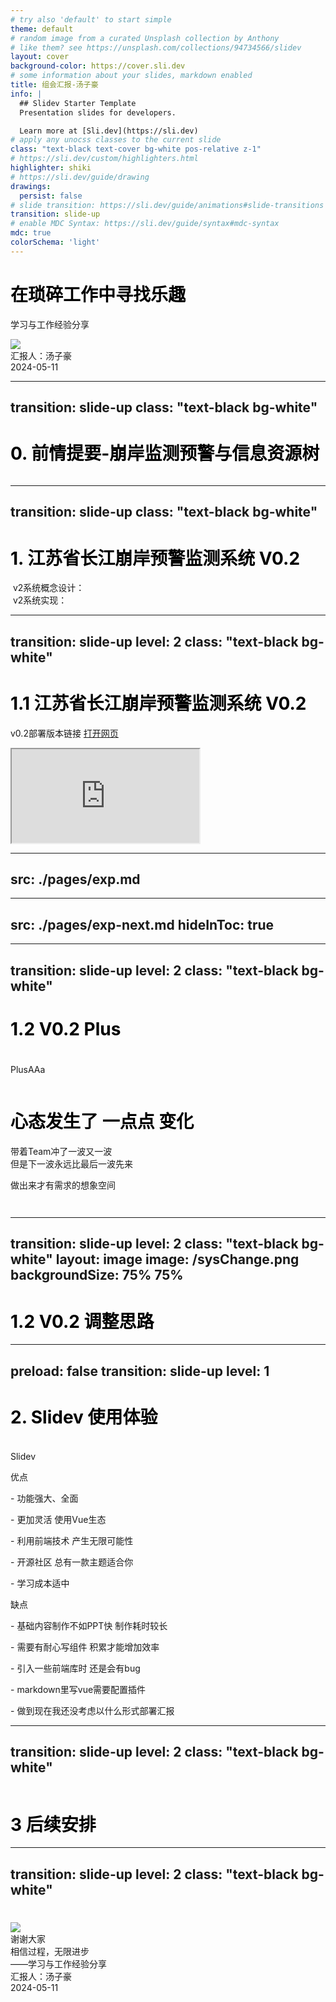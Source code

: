 ```yaml
---
# try also 'default' to start simple
theme: default
# random image from a curated Unsplash collection by Anthony
# like them? see https://unsplash.com/collections/94734566/slidev
layout: cover
background-color: https://cover.sli.dev
# some information about your slides, markdown enabled
title: 组会汇报-汤子豪
info: |
  ## Slidev Starter Template
  Presentation slides for developers.

  Learn more at [Sli.dev](https://sli.dev)
# apply any unocss classes to the current slide
class: "text-black text-cover bg-white pos-relative z-1"
# https://sli.dev/custom/highlighters.html
highlighter: shiki
# https://sli.dev/guide/drawing
drawings:
  persist: false
# slide transition: https://sli.dev/guide/animations#slide-transitions
transition: slide-up
# enable MDC Syntax: https://sli.dev/guide/syntax#mdc-syntax
mdc: true
colorSchema: 'light'
---
```


# 在琐碎工作中寻找乐趣

学习与工作经验分享

<!-- <div class="absolute w-100vw h-100vh bg-white"></div> -->
<img src="/logo_black&blue.png" class="absolute top-1 left-3 w-25"/>
<div class="w-0.2vw h-3vh bg-light-blue b-rd"></div>
<div class="font-mono relative w-80 left-3 top--3vh h-3vh line-height-3vh">
汇报人：汤子豪
</div>
<div class="absolute w-80 h-80 border-round right-8 top-20 bg-no-repeat round-bg bg-white b-solid border-4 border-white z-4"></div>
<div class="absolute w-42 h-42 b-rd-tr-100% right-6 top-18 bg-transparent b-t-4 b-r-4 border-lightblue z-3"></div>
<div class="absolute w-42 h-42 b-rd-bl-100% right-48 top-60 bg-transparent b-b-4 b-l-4 border-lightblue z-3"></div>
<div class="opacity-50 absolute bottom-8 color-sky">
2024-05-11
</div>
<div class="absolute w-25 h-100% b-rd-10 bg-white top-0 right-50 z-2"></div>
<div class="absolute w-60 h-100% bg-blue top-0 right-0 z-1"></div>

<!--
The last comment block of each slide will be treated as slide notes. It will be visible and editable in Presenter Mode along with the slide. [Read more in the docs](https://sli.dev/guide/syntax.html#notes)
-->

---
transition: slide-up
class: "text-black bg-white"
---

# 0. 前情提要-崩岸监测预警与信息资源树

<div>
  <img 
    class="absolute top-20 left-7 w-230 opacity-100"
    src="/tree.png"
    alt=""
  />
</div>
<div class="absolute left-74 bottom-2 color-blue-6" v-click>
  <SimpleTextCard fontSize="1.4" text="仙林宾馆闭关" backgroundColor="rgba(127,197,253, 0.5)"/>
</div>
<div class="absolute right-118 bottom-5 color-blue-6 w-10 h-10" v-after>
  <CustomArrow img="https://johnnnytang.github.io/2024-05-11-report/right-arrow.png"/>
</div>
<div class="absolute right-98 bottom-2 color-blue-6" v-after>
  <SimpleTextCard fontSize="1.4" text="V0.1" backgroundColor="rgba(127,197,253, 0.5)"/>
</div>


---
transition: slide-up
class: "text-black bg-white"
---

# 1. 江苏省长江崩岸预警监测系统 V0.2

<div v-click.hide>
  <img 
    class="absolute top-20 left-7 h-110 opacity-100"
    src="/sysDesign.png"
    alt=""
  />
  <span class="absolute top-22 left-40 h-110 opacity-100 font-size-6 color-blue-4">v2系统概念设计：</span>
</div>
<div v-after>
  <img 
    class="absolute top-30 left-7 w-160 opacity-100"
    src="/sysRes.png"
    alt=""
  />
  <span class="absolute top-20 left-40 h-110 opacity-100 font-size-6 color-blue-4">v2系统实现：</span>
</div>
<div class="absolute right-4 top-60 color-blue-6" v-after>
  <SimpleTextCard fontSize="1.8" text="带着Team又冲了一波" backgroundColor="rgba(127,197,253, 0.75)"/>
</div>


<!--
You can have `style` tag in markdown to override the style for the current page.
Learn more: https://sli.dev/guide/syntax#embedded-styles
-->

<style>
h1 {
  color: black;
}
p {
  opacity: 1;
}
</style>

<!--
Here is another comment.
-->

---
transition: slide-up
level: 2
class: "text-black bg-white"
---

# 1.1 江苏省长江崩岸预警监测系统 V0.2

v0.2部署版本链接 [打开网页](http://119.45.198.54/)

<div class="absolute top-24 left-20 h-110 w-200 opacity-100">
  <iframe
    src="http://119.45.198.54/"
    class="absolute h-100% w-100%"
    title="江苏省长江崩岸监测预警应用系统"
  >
  </iframe>
</div>

---
src: ./pages/exp.md
---

---
src: ./pages/exp-next.md
hideInToc: true
---

---
transition: slide-up
level: 2
class: "text-black bg-white"
---

# 1.2 V0.2 Plus
<h1></h1>
<span 
  v-mark.circle.red="+1" 
  class="absolute color-transparent fw-bold font-size-10 z-5 span-circle top-30 right-56 z-5 h-28"
>PlusAAa
</span>
<div class="absolute top-28 left-10 z-10 font-size-6 fw-bold bg-bluegray-1 p-4 border-rd z-4">
  <CustomTimeLine beginContent="水科院驻场开发" endContent="To be continued..." :titleList="titleList" :contentList="contentList" :timeList="timeList" :typeList="typeList"/>
</div>

<img
  v-click
  class="absolute top-40 right-77 w-100 opacity-50 transform-rotate-20"
  src="/arrow.svg"
  alt=""
/>

<h1 class="absolute top-82" v-after>心态发生了
  <span v-mark.circle.blue="+1" class="color-blue-4">一点点</span>
变化
</h1>
<div v-click class="absolute bottom-24 left-12 z-10 font-size-6 fw-bold bg-blue-1 p-4 border-rd">
带着Team冲了一波又一波
</div>
<div v-after class="absolute bottom-4 left-12 z-10 font-size-6 fw-bold bg-blue-1 p-4 border-rd">
但是下一波永远比最后一波先来
</div>

<!-- <ModelFlow /> -->
<div class="absolute right-68 bottom-5 color-blue-6 w-50 h-72" v-click>
  <CustomArrow img="https://johnnnytang.github.io/2024-05-11-report/circle.png"/>
</div>
<p class="absolute right-12 bottom-55 color-blue-6 font-size-4.5" v-after>做出来才有需求的想象空间</p>

<img
  class="absolute bottom-40 right-40 w-24 opacity-100 -transform-rotate-15"
  src="/arrow.svg"
  alt=""
  v-click
/>

<div class="absolute right-50 bottom-24 color-blue-6 fw-bold" v-after>
  <SimpleTextCard fontSize="1.0" text="一乙到底" backgroundColor="rgba(127,197,253, 0.75)"/>
</div>

<img
  class="absolute bottom-40 right-12 w-24 opacity-100 -transform-rotate-105"
  src="/arrow.svg"
  alt=""
  v-after
/>

<div class="absolute right-4 bottom-24 color-blue-6 fw-bold" v-after>
  <SimpleTextCard fontSize="1.0" text="与甲为伍" backgroundColor="rgba(127,197,253, 0.75)"/>
</div>

<script setup lang="ts">
import { ref } from 'vue';

const titleList = ref(["入场", "单指标预警", "多指标风险计算", "V0.2 Plus", "给水利厅领导展示"]);
const contentList = ref(["讨论...", "完成", "完成", "完成", "甲方..."]);
const timeList = ref(["04-23", "04-25", "04-27", "04-28", "04-29"]);
const typeList = ref(["info", "success", "success", "success", "warning"]);
</script>


---
transition: slide-up
level: 2
class: "text-black bg-white"
layout: image
image: /sysChange.png
backgroundSize: 75% 75%
---

# 1.2 V0.2 调整思路

<style>
h1 {
  color: black;
}
</style>


---
preload: false
transition: slide-up
level: 1
---

# 2. Slidev 使用体验

<div class="w-60 relative mt-6">
  <div class="relative w-40 h-40">
    <img
      v-motion
      :initial="{ x: 800, y: -100, scale: 1.5, rotate: -50 }"
      :enter="final"
      class="absolute top-0 left-0 right-0 bottom-0"
      src="https://sli.dev/logo-square.png"
      alt=""
    />
    <img
      v-motion
      :initial="{ y: 500, x: -100, scale: 2 }"
      :enter="final"
      class="absolute top-0 left-0 right-0 bottom-0"
      src="https://sli.dev/logo-circle.png"
      alt=""
    />
    <img
      v-motion
      :initial="{ x: 600, y: 400, scale: 2, rotate: 100 }"
      :enter="final"
      class="absolute top-0 left-0 right-0 bottom-0"
      src="https://sli.dev/logo-triangle.png"
      alt=""
    />
  </div>

  <div
    class="text-5xl absolute top-14 left-40 text-[#2B90B6] -z-1"
    v-motion
    :initial="{ x: -80, opacity: 0}"
    :enter="{ x: 0, opacity: 1, transition: { delay: 1500, duration: 500 } }">
    Slidev
  </div>
</div>

<!-- vue script setup scripts can be directly used in markdown, and will only affects current page -->
<script setup lang="ts">
const final = {
  x: 0,
  y: 0,
  rotate: 0,
  scale: 1,
  transition: {
    type: 'spring',
    damping: 10,
    stiffness: 20,
    mass: 2
  }
}
</script>

<div
  v-motion
  :initial="{ x:35, y: 40, opacity: 0}"
  :enter="{ y: 0, opacity: 1, transition: { delay: 2500 } }">
</div>

<Toc class="absolute right-4 top-0 z-3"/>

<div class="absolute left-20 top-54 font-size-5 color-black flex flex-col color-green-6">
  <p class="font-size-5 fw-bold">优点</p>
  <p>- 功能强大、全面</p>
  <p>- 更加灵活 使用Vue生态</p>
  <p>- 利用前端技术 产生无限可能性</p>
  <p>- 开源社区 总有一款主题适合你</p>
  <p>- 学习成本适中</p>
</div>
<div class="absolute right-40 top-54 font-size-5 color-black flex flex-col color-red-6 z-2 bg-transparent">
  <p class="font-size-5 fw-bold w-fit">缺点</p>
  <p>- 基础内容制作不如PPT快 制作耗时较长</p>
  <p>- 需要有耐心写组件 积累才能增加效率</p>
  <p>- 引入一些前端库时 还是会有bug</p>
  <p>- markdown里写vue需要配置插件</p>
  <p>- 做到现在我还没考虑以什么形式部署汇报</p>
</div>


---
transition: slide-up
level: 2
class: "text-black bg-white"
---

<div class="absolute left-30 bottom-34 color-blue-6 fw-bold w-80 border-4">
  <SimpleCard fontSize="1.0" title="崩岸系统V0.2+" content="继续开发" img="https://johnnnytang.github.io/2024-05-11-report/sys.png"/>
</div>

<div class="absolute right-30 bottom-34 color-blue-6 fw-bold w-80 border-4">
  <SimpleCard fontSize="1.0" title="科研活动" content="重拾再出发"/>
</div>
<div class="absolute right-30 bottom-63 color-blue-6 fw-bold w-80 h-40 border-4">
  <SimpleCard fontSize="1.0" title="" content=""/>
</div>
<div class="absolute right-51 bottom-65 color-blue-6 fw-bold w-36 h-36">
  <img src="https://johnnnytang.github.io/2024-05-11-report/cross.png" alt="" class="object-contain">
</div>

# 3 后续安排

<style>
h1 {
  color: black;
}
</style>


---
transition: slide-up
level: 2
class: "text-black bg-white"
---

#
<img src="/logo_black&blue.png" class="absolute top-1 left-3 w-25"/>

<div class="absolute font-mono w-200 -left-3 top-16 h-72 line-height-5 bg-lightblue-4 border-rd-xl"/>

<div class="absolute font-mono left-10 top-26 color-white fw-bold font-sans font-size-12 font-italic">谢谢大家</div>
<div class="absolute font-mono left-10 top-52 color-white font-sans font-size-8">相信过程，无限进步</div>
<div class="absolute font-mono left-10 top-64 color-white font-sans font-size-8">——学习与工作经验分享</div>

<div class="absolute font-mono w-1 left-3 bottom-24 h-13 line-height-5 bg-blue-5 border-rd-xl"/>

<div class="absolute font-mono w-80 left-6 bottom-28 h-5 line-height-5">
汇报人：汤子豪
</div>

<div class="opacity-50 absolute bottom-8 color-sky">
2024-05-11
</div>

<style>
h1 {
  color: black;
}
</style>